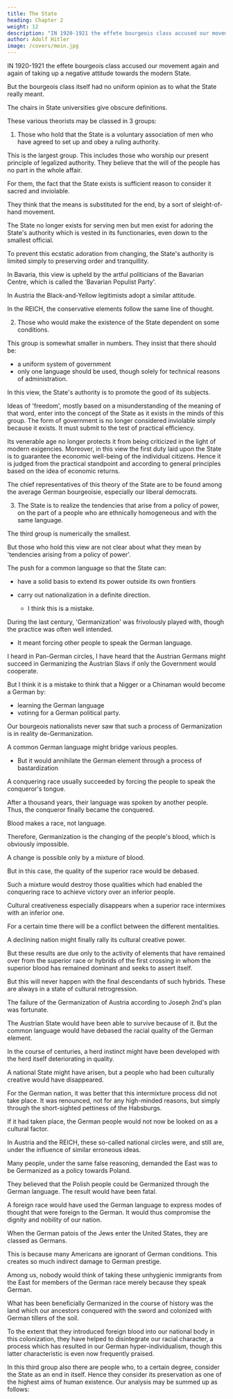 ```yaml
---
title: The State
heading: Chapter 2
weight: 12
description: "IN 1920-1921 the effete bourgeois class accused our movement again and again of taking up a negative attitude towards the modern State"
author: Adolf Hitler
image: /covers/mein.jpg
---
```



IN 1920-1921 the effete bourgeois class accused our movement again and again of taking up a negative attitude towards the modern State. 

<!-- For that reason the motley gang of camp followers attached to the various political parties, representing a heterogeneous conglomeration of political views, assumed the right of utilizing all available means to suppress the protagonists of this
young movement which was preaching a new political gospel.  -->

<!-- Our opponents deliberately ignored the fact tha
  t  -->

But the bourgeois class itself had no uniform opinion as to what the State really meant.

 <!-- and that the bourgeoisie did not and could not give any coherent definition of this institution. -->

<!-- Those whose duty it is to explain what is meant when we speak of the State, hold chairs in State universities, often in the
department of constitutional law, and consider it their highest duty to find explanations
and justifications for the more or less fortunate existence of that particular form of State
which provides them with their daily bread.  -->


The chairs in State universities give obscure definitions. 

<!-- The more absurd such a form of State is the more obscure and artificial and incomprehensible are the definitions which are
advanced to explain the purpose of its existence.  -->

<!-- What, for instance, could a royal and imperial university professor write about the meaning and purpose of a State in a country whose statal form represented the greatest monstrosity of the twentieth century? 

That would be a difficult undertaking indeed, in view of the fact that the contemporary professor of constitutional law is obliged not so much to serve the cause of truth but rather to serve a certain definite purpose. And this purpose is to defend at all costs the existence of that monstrous human mechanism which we now call the State. 

Nobody can be surprised if concrete facts are evaded as far as possible when the problem of the State is under discussion and if professors adopt the tactics of concealing themselves in morass of abstract values and duties and purposes which are described as 'ethical' and 'moral'. -->

These various theorists may be classed in 3 groups:

1. Those who hold that the State is a voluntary association of men who have agreed to set up and obey a ruling authority.

This is the largest group. This includes those who worship our present principle of legalized authority. They believe that the will of the people has no part in the whole affair.

For them, the fact that the State exists is sufficient reason to consider it sacred and inviolable. 

<!-- To accept this aberration of the human brain one would have to have a sort of canine adoration for what is called the authority of the State.  -->

They think that the means is substituted for the end, by a sort of sleight-of-hand movement. 

The State no longer exists for serving men but men exist for adoring the State's authority which is vested in its functionaries, even down to the smallest official.

To prevent this ecstatic adoration from changing, the State's authority is limited simply to preserving order and tranquillity.

<!-- Therewith it is no longer either a means or an end. The State must see that public peace and order are preserved and, in their turn, order and peace must make the existence of the State possible. All life must move between these two poles.  -->

In Bavaria, this view is upheld by the artful politicians of the Bavarian Centre, which is called the 'Bavarian Populist Party'. 

In Austria the Black-and-Yellow legitimists adopt a similar attitude. 

In the REICH, the conservative elements follow the same line of thought.


2. Those who would make the existence of the State dependent on some conditions. 

This group is somewhat smaller in numbers. They insist that there should be:
- a uniform system of government 
- only one language should be used, though solely for technical reasons of administration. 

In this view, the State's authority is to promote the good of its subjects.
<!-- no longer the sole and exclusive end for which the State exists. It must also   -->

Ideas of 'freedom', mostly based on a misunderstanding of the meaning of that word, enter into the concept of the State as it exists in the minds of this group. The form of government is no longer considered inviolable simply because it exists. It must submit to the test of practical efficiency. 

Its venerable age no longer protects it from being criticized in the light of modern exigencies. Moreover, in this view the first duty laid upon the State is to guarantee the economic well-being of the individual citizens. Hence it is judged from the practical standpoint and according to general principles based on the idea of economic returns.

The chief representatives of this theory of the State are to be found among the average German bourgeoisie, especially our liberal democrats.


3. The State is to realize the tendencies that arise from a policy of power, on the part of a people who are ethnically homogeneous and with the same language. 

The third group is numerically the smallest. 

But those who hold this view are not clear about what they mean by 'tendencies arising from a policy of power'.

The push for a common language so that the State can:
- have a solid basis to extend its power outside its own frontiers
- carry out nationalization in a definite direction. 
  - I think this is a mistake.

   <!-- but also because they think--though falling into a fundamental error by doing so--that such a common language would enable them to  -->

During the last century, 'Germanization' was frivolously played with, though the practice was often well intended.
- It meant forcing other people to speak the German language.
 <!-- I well remember how in the days of my youth this very term used to give rise to notions which were false to an incredible degree.  -->

I heard in Pan-German circles, I have heard that the Austrian Germans might succeed in Germanizing the Austrian Slavs if only the Government would cooperate. 

But I think it is a mistake to think that a Nigger or a Chinaman would become a German by:
- learning the German language
- votinng for a German political party.

Our bourgeois nationalists never saw that such a process of Germanization is in reality de-Germanization.

A common German language might bridge various peoples.
- But it would annihilate the German element through a process of bastardization

  <!-- for even if all the outstanding and visible differences between the  could be bridged over and finally wiped out by the use of a common language, that would produce a  which in this case would not signify Germanization but the .  -->

A conquering race usually succeeded by forcing the people to speak the conqueror's tongue.

After a thousand years, their language was spoken by another people. Thus, the conqueror finally became the conquered.

Blood makes a race, not language. 

Therefore, Germanization is the changing of the people's blood, which is obviously impossible. 

A change is possible only by a mixture of blood.

But in this case, the quality of the superior race would be debased. 

Such a mixture would destroy those qualities which had enabled the conquering race to achieve victory over an inferior people.

Cultural creativeness especially disappears when a superior race intermixes with an inferior one.

<!-- , even though the resultant mongrel race should excel a thousandfold in speaking the language of the race that once had been superior.  -->



For a certain time there will be a conflict between the different mentalities.

A declining nation might finally rally its cultural creative power.

 <!-- and once again produce striking examples of that power.  -->

But these results are due only to the activity of elements that have remained over from the superior race or hybrids of the first crossing in whom the superior blood has remained dominant and seeks to assert itself.

But this will never happen with the final descendants of such hybrids. These are always in a state of cultural retrogression.

The failure of the Germanization of Austria according to Joseph 2nd's plan was fortunate. 

The Austrian State would have been able to survive because of it. But the common language would have debased the racial quality of the German element. 

In the course of centuries, a herd instinct might have been developed with the herd itself deteriorating in quality. 

A national State might have arisen, but a people who had been culturally creative would have disappeared.

For the German nation, it was better that this intermixture process did not take place. It was renounced, not for any high-minded reasons, but simply through the short-sighted pettiness of the Habsburgs. 

If it had taken place, the German people would not now be looked on as a cultural factor.

In Austria and the REICH, these so-called national circles were, and still are, under the influence of similar erroneous ideas. 

Many people, under the same false reasoning, demanded the East was to be Germanized as a policy towards Poland. 

They believed that the Polish people could be Germanized through the German language. The result would have been fatal. 

A foreign race would have used the German language to express modes of thought that were foreign to the German. It would thus compromise the dignity and nobility of our nation.



When the German patois of the Jews enter the United States, they are classed as Germans.

This is because many Americans are ignorant of German conditions.  This creates so much indirect damage to German prestige.

Among us, nobody would think of taking these unhygienic immigrants from the East for members of the German race merely because they speak German.

What has been beneficially Germanized in the course of history was the land which our ancestors conquered with the sword and colonized with German tillers of the soil. 

To the extent that they introduced foreign blood into our national body in this colonization, they have helped to disintegrate our racial character, a process which has resulted in our German hyper-individualism, though this latter characteristic is even now frequently praised.

In this third group also there are people who, to a certain degree, consider the State as an end in itself. Hence they consider its preservation as one of the highest aims of human existence. Our analysis may be summed up as follows:
